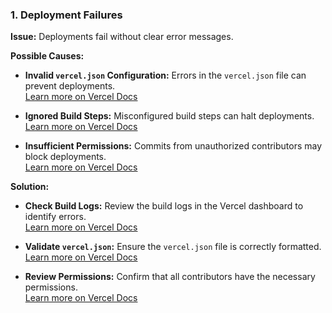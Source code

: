 ### 1. **Deployment Failures**

**Issue:** Deployments fail without clear error messages.

**Possible Causes:**

- **Invalid `vercel.json` Configuration:** Errors in the `vercel.json` file can prevent deployments.  
  [Learn more on Vercel Docs](https://vercel.com/docs/deployments/troubleshoot-a-build?utm_source=chatgpt.com)

- **Ignored Build Steps:** Misconfigured build steps can halt deployments.  
  [Learn more on Vercel Docs](https://vercel.com/docs/deployments/troubleshoot-a-build?utm_source=chatgpt.com)

- **Insufficient Permissions:** Commits from unauthorized contributors may block deployments.  
  [Learn more on Vercel Docs](https://vercel.com/docs/deployments/troubleshoot-a-build?utm_source=chatgpt.com)

**Solution:**

- **Check Build Logs:** Review the build logs in the Vercel dashboard to identify errors.  
  [Learn more on Vercel Docs](https://vercel.com/docs/deployments/troubleshoot-a-build?utm_source=chatgpt.com)

- **Validate `vercel.json`:** Ensure the `vercel.json` file is correctly formatted.  
  [Learn more on Vercel Docs](https://vercel.com/docs/deployments/troubleshoot-a-build?utm_source=chatgpt.com)

- **Review Permissions:** Confirm that all contributors have the necessary permissions.  
  [Learn more on Vercel Docs](https://vercel.com/docs/deployments/troubleshoot-a-build?utm_source=chatgpt.com)
